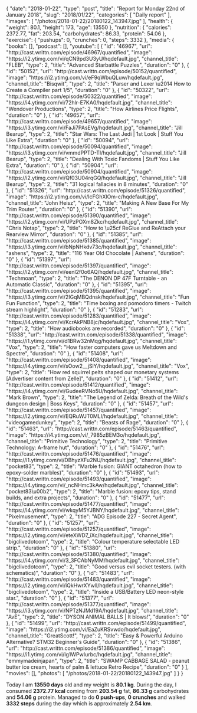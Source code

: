 {
    "date": "2018-01-22",
    "type": "post",
    "title": "Report for Monday 22nd of January 2018",
    "slug": "2018\/01\/22",
    "categories": [
        "Daily report"
    ],
    "images": [
        "\/photos\/2018-01-22\/20180122_143947.jpg"
    ],
    "health": {
        "weight": 80.1,
        "height": 173,
        "age": 13550
    },
    "nutrition": {
        "calories": 2372.77,
        "fat": 203.54,
        "carbohydrates": 86.33,
        "protein": 54.06
    },
    "exercise": {
        "pushups": 0,
        "crunches": 0,
        "steps": 3332
    },
    "media": {
        "books": [],
        "podcast": [],
        "youtube": [
            {
                "id": "46967",
                "url": "http:\/\/cast.writtn.com\/episode\/46967\/quantified",
                "image": "https:\/\/i2.ytimg.com\/vi\/qCN9pd3U3yU\/hqdefault.jpg",
                "channel_title": "FLEB",
                "type": 2,
                "title": "Advanced Starbattle Puzzles",
                "duration": "0"
            },
            {
                "id": "50152",
                "url": "http:\/\/cast.writtn.com\/episode\/50152\/quantified",
                "image": "https:\/\/i2.ytimg.com\/vi\/eF9qWbuQLuw\/hqdefault.jpg",
                "channel_title": "Bisqwit",
                "type": 2,
                "title": "Parser and Lexer \u2014 How to Create a Compiler part 1\/5",
                "duration": "0"
            },
            {
                "id": "50322",
                "url": "http:\/\/cast.writtn.com\/episode\/50322\/quantified",
                "image": "https:\/\/i4.ytimg.com\/vi\/72hlr-E7KA0\/hqdefault.jpg",
                "channel_title": "Wendover Productions",
                "type": 2,
                "title": "How Airlines Price Flights",
                "duration": "0"
            },
            {
                "id": "49657",
                "url": "http:\/\/cast.writtn.com\/episode\/49657\/quantified",
                "image": "https:\/\/i3.ytimg.com\/vi\/FaJi7PAsEVg\/hqdefault.jpg",
                "channel_title": "Jill Bearup",
                "type": 2,
                "title": "Star Wars: The Last Jedi | 1st Look | Stuff You Like Extra",
                "duration": "0"
            },
            {
                "id": "50094",
                "url": "http:\/\/cast.writtn.com\/episode\/50094\/quantified",
                "image": "https:\/\/i3.ytimg.com\/vi\/vmmdPPTD-TI\/hqdefault.jpg",
                "channel_title": "Jill Bearup",
                "type": 2,
                "title": "Dealing With Toxic Fandoms | Stuff You Like Extra",
                "duration": "0"
            },
            {
                "id": "50904",
                "url": "http:\/\/cast.writtn.com\/episode\/50904\/quantified",
                "image": "https:\/\/i2.ytimg.com\/vi\/Qf03U04rqGQ\/hqdefault.jpg",
                "channel_title": "Jill Bearup",
                "type": 2,
                "title": "31 logical fallacies in 8 minutes",
                "duration": "0"
            },
            {
                "id": "51326",
                "url": "http:\/\/cast.writtn.com\/episode\/51326\/quantified",
                "image": "https:\/\/i2.ytimg.com\/vi\/IcFGhXlOm-c\/hqdefault.jpg",
                "channel_title": "John Heisz",
                "type": 2,
                "title": "Making A New Base For My Trim Router",
                "duration": "0"
            },
            {
                "id": "51390",
                "url": "http:\/\/cast.writtn.com\/episode\/51390\/quantified",
                "image": "https:\/\/i2.ytimg.com\/vi\/UPzPOXm8Zkc\/hqdefault.jpg",
                "channel_title": "Chris Notap",
                "type": 2,
                "title": "How to \u25cf ReGlue and ReAttach your Rearview Mirror",
                "duration": "0"
            },
            {
                "id": "51385",
                "url": "http:\/\/cast.writtn.com\/episode\/51385\/quantified",
                "image": "https:\/\/i3.ytimg.com\/vi\/bNpNHkdv73c\/hqdefault.jpg",
                "channel_title": "ashens",
                "type": 2,
                "title": "116 Year Old Chocolate | Ashens",
                "duration": "0"
            },
            {
                "id": "51397",
                "url": "http:\/\/cast.writtn.com\/episode\/51397\/quantified",
                "image": "https:\/\/i2.ytimg.com\/vi\/eenl2f0o6AQ\/hqdefault.jpg",
                "channel_title": "Techmoan",
                "type": 2,
                "title": "The DENON DP 47F Turntable - an Automatic Classic",
                "duration": "0"
            },
            {
                "id": "51395",
                "url": "http:\/\/cast.writtn.com\/episode\/51395\/quantified",
                "image": "https:\/\/i3.ytimg.com\/vi\/2IGqMBQdnsk\/hqdefault.jpg",
                "channel_title": "Fun Fun Function",
                "type": 2,
                "title": "Time boxing and pomodoro timers - Twitch stream highlight",
                "duration": "0"
            },
            {
                "id": "51283",
                "url": "http:\/\/cast.writtn.com\/episode\/51283\/quantified",
                "image": "https:\/\/i4.ytimg.com\/vi\/KcrAkPNB8jc\/hqdefault.jpg",
                "channel_title": "Vox",
                "type": 2,
                "title": "How audiobooks are recorded",
                "duration": "0"
            },
            {
                "id": "51338",
                "url": "http:\/\/cast.writtn.com\/episode\/51338\/quantified",
                "image": "https:\/\/i1.ytimg.com\/vi\/d1BRw32nMqg\/hqdefault.jpg",
                "channel_title": "Vox",
                "type": 2,
                "title": "How faster computers gave us Meltdown and Spectre",
                "duration": "0"
            },
            {
                "id": "51408",
                "url": "http:\/\/cast.writtn.com\/episode\/51408\/quantified",
                "image": "https:\/\/i4.ytimg.com\/vi\/sOow2__jSlY\/hqdefault.jpg",
                "channel_title": "Vox",
                "type": 2,
                "title": "How red squirrel pelts shaped our monetary systems [Advertiser content from Zelle]",
                "duration": "0"
            },
            {
                "id": "51412",
                "url": "http:\/\/cast.writtn.com\/episode\/51412\/quantified",
                "image": "https:\/\/i4.ytimg.com\/vi\/GudeeRVNo5U\/hqdefault.jpg",
                "channel_title": "Mark Brown",
                "type": 2,
                "title": "The Legend of Zelda: Breath of the Wild's dungeon design | Boss Keys",
                "duration": "0"
            },
            {
                "id": "51457",
                "url": "http:\/\/cast.writtn.com\/episode\/51457\/quantified",
                "image": "https:\/\/i2.ytimg.com\/vi\/EQRuWJT0MLI\/hqdefault.jpg",
                "channel_title": "videogamedunkey",
                "type": 2,
                "title": "Beasts of Rage",
                "duration": "0"
            },
            {
                "id": "51463",
                "url": "http:\/\/cast.writtn.com\/episode\/51463\/quantified",
                "image": "https:\/\/i4.ytimg.com\/vi\/_7985zBEM3o\/hqdefault.jpg",
                "channel_title": "Primitive Technology",
                "type": 2,
                "title": "Primitive Technology: A-frame hut",
                "duration": "0"
            },
            {
                "id": "51476",
                "url": "http:\/\/cast.writtn.com\/episode\/51476\/quantified",
                "image": "https:\/\/i1.ytimg.com\/vi\/DBhyzXFu2NU\/hqdefault.jpg",
                "channel_title": "pocket83",
                "type": 2,
                "title": "Marble fusion: GIANT octahedron (how to epoxy-solder marbles)",
                "duration": "0"
            },
            {
                "id": "51493",
                "url": "http:\/\/cast.writtn.com\/episode\/51493\/quantified",
                "image": "https:\/\/i4.ytimg.com\/vi\/_ncNHmc3kAw\/hqdefault.jpg",
                "channel_title": "pocket83\u00b2",
                "type": 2,
                "title": "Marble fusion: epoxy tips, stand builds, and extra projects",
                "duration": "0"
            },
            {
                "id": "51477",
                "url": "http:\/\/cast.writtn.com\/episode\/51477\/quantified",
                "image": "https:\/\/i4.ytimg.com\/vi\/wkqyM5YJBNY\/hqdefault.jpg",
                "channel_title": "Pixelmusement",
                "type": 2,
                "title": "ADG Episode 227 - Secret Agent",
                "duration": "0"
            },
            {
                "id": "51257",
                "url": "http:\/\/cast.writtn.com\/episode\/51257\/quantified",
                "image": "https:\/\/i2.ytimg.com\/vi\/eteXWD7_iXc\/hqdefault.jpg",
                "channel_title": "bigclivedotcom",
                "type": 2,
                "title": "Colour temperature selectable LED strip.",
                "duration": "0"
            },
            {
                "id": "51380",
                "url": "http:\/\/cast.writtn.com\/episode\/51380\/quantified",
                "image": "https:\/\/i4.ytimg.com\/vi\/3_3FCAbNyMM\/hqdefault.jpg",
                "channel_title": "bigclivedotcom",
                "type": 2,
                "title": "Good versus evil socket testers.  (with schematics)",
                "duration": "0"
            },
            {
                "id": "51483",
                "url": "http:\/\/cast.writtn.com\/episode\/51483\/quantified",
                "image": "https:\/\/i2.ytimg.com\/vi\/iQkHwrXYwlI\/hqdefault.jpg",
                "channel_title": "bigclivedotcom",
                "type": 2,
                "title": "Inside a USB\/Battery LED neon-style star.",
                "duration": "0"
            },
            {
                "id": "51377",
                "url": "http:\/\/cast.writtn.com\/episode\/51377\/quantified",
                "image": "https:\/\/i3.ytimg.com\/vi\/NPTzNJMd19A\/hqdefault.jpg",
                "channel_title": "AvE",
                "type": 2,
                "title": "DYSON ANIMAL BALLS | It blows!",
                "duration": "0"
            },
            {
                "id": "51499",
                "url": "http:\/\/cast.writtn.com\/episode\/51499\/quantified",
                "image": "https:\/\/i2.ytimg.com\/vi\/EaZuKRSvwdo\/hqdefault.jpg",
                "channel_title": "GreatScott!",
                "type": 2,
                "title": "Easy & Powerful Arduino Alternative? STM32 Beginner's Guide",
                "duration": "0"
            },
            {
                "id": "51386",
                "url": "http:\/\/cast.writtn.com\/episode\/51386\/quantified",
                "image": "https:\/\/i1.ytimg.com\/vi\/lg1WPwIurbc\/hqdefault.jpg",
                "channel_title": "emmymadeinjapan",
                "type": 2,
                "title": "SWAMP CABBAGE SALAD - peanut butter ice cream, hearts of palm & lettuce Retro Recipe",
                "duration": "0"
            }
        ],
        "movies": [],
        "photos": [
            "\/photos\/2018-01-22\/20180122_143947.jpg"
        ]
    }
}

Today I am <strong>13550 days</strong> old and my weight is <strong>80.1 kg</strong>. During the day, I consumed <strong>2372.77 kcal</strong> coming from <strong>203.54 g</strong> fat, <strong>86.33 g</strong> carbohydrates and <strong>54.06 g</strong> protein. Managed to do <strong>0 push-ups</strong>, <strong>0 crunches</strong> and walked <strong>3332 steps</strong> during the day which is approximately <strong>2.54 km</strong>.